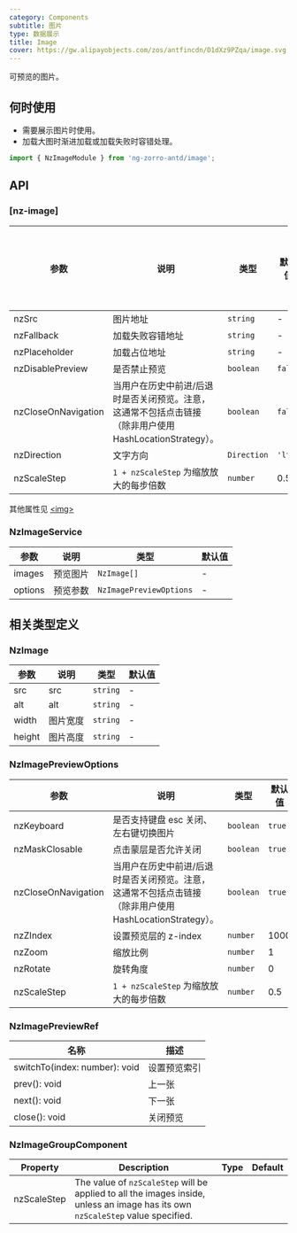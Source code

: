 ```yaml
---
category: Components
subtitle: 图片
type: 数据展示
title: Image
cover: https://gw.alipayobjects.com/zos/antfincdn/D1dXz9PZqa/image.svg
---
```


可预览的图片。

## 何时使用

- 需要展示图片时使用。
- 加载大图时渐进加载或加载失败时容错处理。

```ts
import { NzImageModule } from 'ng-zorro-antd/image';
```

## API

### [nz-image]

| 参数                | 说明                                                                                                     | 类型        | 默认值  | 支持全局配置 |
| ------------------- | -------------------------------------------------------------------------------------------------------- | ----------- | ------- | ------------ |
| nzSrc               | 图片地址                                                                                                 | `string`    | -       | -            |
| nzFallback          | 加载失败容错地址                                                                                         | `string`    | -       | ✅           |
| nzPlaceholder       | 加载占位地址                                                                                             | `string`    | -       | ✅           |
| nzDisablePreview    | 是否禁止预览                                                                                             | `boolean`   | `false` | ✅           |
| nzCloseOnNavigation | 当用户在历史中前进/后退时是否关闭预览。注意，这通常不包括点击链接（除非用户使用 HashLocationStrategy）。 | `boolean`   | `false` | ✅           |
| nzDirection         | 文字方向                                                                                                 | `Direction` | `'ltr'` | ✅           |
| nzScaleStep         | `1 + nzScaleStep` 为缩放放大的每步倍数                                                                   | `number`    | 0.5     | ✅           |

其他属性见 [<img\>](https://developer.mozilla.org/en-US/docs/Web/HTML/Element/img#Attributes)

### NzImageService

| 参数    | 说明     | 类型                    | 默认值 |
| ------- | -------- | ----------------------- | ------ |
| images  | 预览图片 | `NzImage[]`             | -      |
| options | 预览参数 | `NzImagePreviewOptions` | -      |

## 相关类型定义

### NzImage

| 参数   | 说明     | 类型     | 默认值 |
| ------ | -------- | -------- | ------ |
| src    | src      | `string` | -      |
| alt    | alt      | `string` | -      |
| width  | 图片宽度 | `string` | -      |
| height | 图片高度 | `string` | -      |

### NzImagePreviewOptions

| 参数                | 说明                                                                                                     | 类型      | 默认值 |
| ------------------- | -------------------------------------------------------------------------------------------------------- | --------- | ------ |
| nzKeyboard          | 是否支持键盘 esc 关闭、左右键切换图片                                                                    | `boolean` | `true` |
| nzMaskClosable      | 点击蒙层是否允许关闭                                                                                     | `boolean` | `true` |
| nzCloseOnNavigation | 当用户在历史中前进/后退时是否关闭预览。注意，这通常不包括点击链接（除非用户使用 HashLocationStrategy）。 | `boolean` | `true` |
| nzZIndex            | 设置预览层的 z-index                                                                                     | `number`  | 1000   |
| nzZoom              | 缩放比例                                                                                                 | `number`  | 1      |
| nzRotate            | 旋转角度                                                                                                 | `number`  | 0      |
| nzScaleStep         | `1 + nzScaleStep` 为缩放放大的每步倍数                                                                   | `number`  | 0.5    |

### NzImagePreviewRef

| 名称                          | 描述         |
| ----------------------------- | ------------ |
| switchTo(index: number): void | 设置预览索引 |
| prev(): void                  | 上一张       |
| next(): void                  | 下一张       |
| close(): void                 | 关闭预览     |

### NzImageGroupComponent

| Property    | Description                                                                                                                     | Type | Default |
| ----------- | ------------------------------------------------------------------------------------------------------------------------------- | ---- | ------- |
| nzScaleStep | The value of `nzScaleStep` will be applied to all the images inside, unless an image has its own `nzScaleStep` value specified. |
